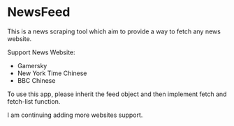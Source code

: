 # NewsFeed
This is a news scraping tool which aim to provide a way to fetch any news website.

Support News Website:
- Gamersky
- New York Time Chinese
- BBC Chinese

To use this app, please inherit the feed object and then implement fetch and fetch-list function.

I am continuing adding more websites support. 

